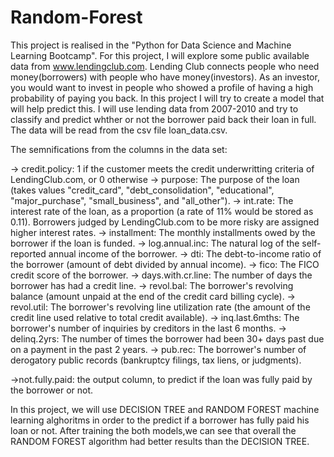 # Random-Forest

This project is realised in the "Python for Data Science and Machine Learning Bootcamp".
For this project, I will explore some public available data from www.lendingclub.com.
Lending Club connects people who need money(borrowers) with people who have money(investors).
As an investor, you would want to invest in people who showed a profile of having a high probability of paying you back.
In this project I will try to create a model that will help predict this.
I will use lending data from 2007-2010 and try to classify and predict whther or not the borrower paid back their loan in full.
The data will be read from the csv file loan_data.csv.

The semnifications from the columns in the data set:

-> credit.policy: 1 if the customer meets the credit underwritting criteria of LendingClub.com, or 0 otherwise
-> purpose: The purpose of the loan (takes values "credit_card", "debt_consolidation", "educational", "major_purchase", "small_business", and "all_other").
-> int.rate: The interest rate of the loan, as a proportion (a rate of 11% would be stored as 0.11). Borrowers judged by LendingClub.com to be more risky are assigned higher interest rates.
-> installment: The monthly installments owed by the borrower if the loan is funded.
-> log.annual.inc: The natural log of the self-reported annual income of the borrower.
-> dti: The debt-to-income ratio of the borrower (amount of debt divided by annual income).
-> fico: The FICO credit score of the borrower.
-> days.with.cr.line: The number of days the borrower has had a credit line.
-> revol.bal: The borrower's revolving balance (amount unpaid at the end of the credit card billing cycle).
-> revol.util: The borrower's revolving line utilization rate (the amount of the credit line used relative to total credit available).
-> inq.last.6mths: The borrower's number of inquiries by creditors in the last 6 months.
-> delinq.2yrs: The number of times the borrower had been 30+ days past due on a payment in the past 2 years.
-> pub.rec: The borrower's number of derogatory public records (bankruptcy filings, tax liens, or judgments).

->not.fully.paid: the output column, to predict if the loan was fully paid by the borrower or not.

In this project, we will use DECISION TREE and RANDOM FOREST machine learning alghoritms in order to the predict if a borrower has fully paid his loan or not.
After training the both models,we can see that overall the RANDOM FOREST algorithm had better results than the DECISION TREE.

